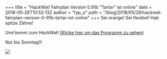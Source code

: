 +++
title = "HackWat! Fahrplan Version 0.91b \"Tartar\" ist online"
date = 2018-05-28T10:52:13Z
author = "typ_o"
path = "/blog/2018/05/28/hackwat-fahrplan-version-0-91b-tartar-ist-online"
+++
Sei orange\! Sei flexibel\! Hab spitze Zähne\!

Und komm zum HackWat\! [(Klicke hier um das Programm zu
sehen)](https://flipdot.org/wiki/HackWat)

Nur bis Sonntag\!\!\!

![](/media/monster_kl.serendipityThumb.JPG)
